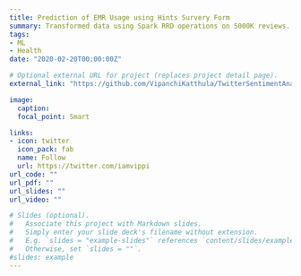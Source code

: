 ```yaml
---
title: Prediction of EMR Usage using Hints Survery Form
summary: Transformed data using Spark RRD operations on 5000K reviews. Built a product recommendation system using ALS Collaborative Filtering obtaining an RMSE value of 0.91. The data set contains data for 287,209 products with 5,074,160 reviews and ratings by 1, 57,386 users.
tags:
- ML
- Health
date: "2020-02-20T00:00:00Z"

# Optional external URL for project (replaces project detail page).
external_link: "https://github.com/VipanchiKatthula/TwitterSentimentAnalysis"

image:
  caption: 
  focal_point: Smart

links:
- icon: twitter
  icon_pack: fab
  name: Follow
  url: https://twitter.com/iamvippi
url_code: ""
url_pdf: ""
url_slides: ""
url_video: ""

# Slides (optional).
#   Associate this project with Markdown slides.
#   Simply enter your slide deck's filename without extension.
#   E.g. `slides = "example-slides"` references `content/slides/example-slides.md`.
#   Otherwise, set `slides = ""`.
#slides: example
---
```


